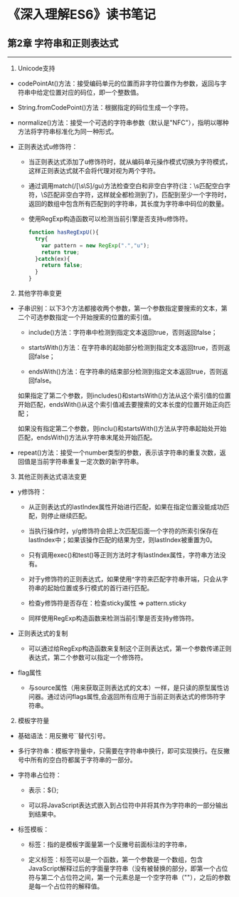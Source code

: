 # 《深入理解ES6》读书笔记 #


## 第2章  字符串和正则表达式 ##
----------
1. Unicode支持
- codePointAt()方法：接受编码单元的位置而非字符位置作为参数，返回与字符串中给定位置对应的码位，即一个整数值。

- String.fromCodePoint()方法：根据指定的码位生成一个字符。

- normalize()方法：接受一个可选的字符串参数（默认是"NFC"），指明以哪种方法将字符串标准化为同一种形式。

- 正则表达式u修饰符：
  - 当正则表达式添加了u修饰符时，就从编码单元操作模式切换为字符模式，这样正则表达式就不会将代理对视为两个字符。

  - 通过调用match(/[\s\S]/gu)方法检查空白和非空白字符(注：\s匹配空白字符，\S匹配非空白字符，这样就全都检测到了)，匹配到至少一个字符时，返回的数组中包含所有匹配到的字符串，其长度为字符串中码位的数量。

  - 使用RegExp构造函数可以检测当前引擎是否支持u修饰符。
    ```JavaScript
    function hasRegExpU(){
      try{
        var pattern = new RegExp(".","u");
        return true;
      }catch(ex){
        return false;
      }
    }
    ```

2. 其他字符串变更
- 子串识别：以下3个方法都接收两个参数，第一个参数指定要搜索的文本，第二个可选参数指定一个开始搜索的位置的索引值。
  - include()方法：字符串中检测到指定文本返回true，否则返回false；

  - startsWith()方法：在字符串的起始部分检测到指定文本返回true，否则返回false；

  - endsWith()方法：在字符串的结束部分检测到指定文本返回true，否则返回false。
 
  如果指定了第二个参数，则includes()和startsWith()方法从这个索引值的位置开始匹配，endsWith()从这个索引值减去要搜索的文本长度的位置开始正向匹配；
  
  如果没有指定第二个参数，则inclu()和startsWith()方法从字符串起始处开始匹配，endsWith()方法从字符串末尾处开始匹配。

- repeat()方法：接受一个number类型的参数，表示该字符串的重复次数，返回值是当前字符串重复一定次数的新字符串。

3. 其他正则表达式语法变更
- y修饰符：
  - 从正则表达式的lastIndex属性开始进行匹配，如果在指定位置没能成功匹配，则停止继续匹配。
  
  - 当执行操作时，y/g修饰符会把上次匹配后面一个字符的所索引保存在lastIndex中；如果该操作匹配的结果为空，则lastIndex被重置为0。

  - 只有调用exec()和test()等正则方法时才有lastIndex属性，字符串方法没有。

  - 对于y修饰符的正则表达式，如果使用^字符来匹配字符串开端，只会从字符串的起始位置或多行模式的首行进行匹配。

  - 检查y修饰符是否存在：检查sticky属性 => pattern.sticky

  - 同样使用RegExp构造函数来检测当前引擎是否支持y修饰符。

- 正则表达式的复制
  - 可以通过给RegExp构造函数来复制这个正则表达式，第一个参数传递正则表达式，第二个参数可以指定一个修饰符。

- flag属性
  - 与source属性（用来获取正则表达式的文本）一样，是只读的原型属性访问器。通过访问flags属性,会返回所有应用于当前正则表达式的修饰符字符串。

2. 模板字符量
- 基础语法：用反撇号``替代引号。

- 多行字符串：模板字符量中，只需要在字符串中换行，即可实现换行。在反撇号中所有的空白符都属于字符串的一部分。

- 字符串占位符：
  - 表示：${};

  - 可以将JavaScript表达式嵌入到占位符中并将其作为字符串的一部分输出到结果中。

- 标签模板：
  - 标签：指的是模板字面量第一个反撇号前面标注的字符串，

  - 定义标签：标签可以是一个函数，第一个参数是一个数组，包含JavaScript解释过后的字面量字符串（没有被替换的部分，即第一个占位符与第二个占位符之间，第一个元素总是一个空字符串（""），之后的参数是每一个占位符的解释值。
